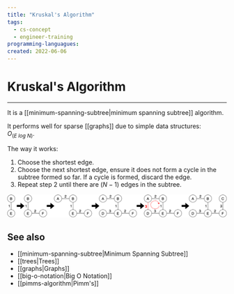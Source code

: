```yaml
---
title: "Kruskal's Algorithm"
tags:
  - cs-concept
  - engineer-training
programming-languagues:
created: 2022-06-06
---
```

# Kruskal's Algorithm
---
It is a [[minimum-spanning-subtree|minimum spanning subtree]] algorithm.

It performs well for sparse [[graphs]] due to simple data structures: $O_(E\ log\ N)$.

The way it works:
1. Choose the shortest edge.
2. Choose the next shortest edge, ensure it does not form a cycle in the subtree formed so far. If a cycle is formed, discard the edge.
3. Repeat step 2 until there are $(N-1)$ edges in the subtree.

![](notes/images/kruskals.png)

## See also
- [[minimum-spanning-subtree|Minimum Spanning Subtree]]
- [[trees|Trees]]
- [[graphs|Graphs]]
- [[big-o-notation|Big O Notation]]
- [[pimms-algorithm|Pimm's]]
